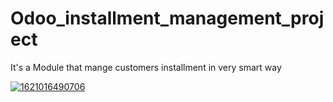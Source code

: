 # Odoo_installment_management_project
It's a Module that mange customers installment in very smart way 

<a href="https://ibb.co/rHX1tzp"><img src="https://i.ibb.co/dDHzcVp/1621016490706.png" alt="1621016490706" border="0"></a>
